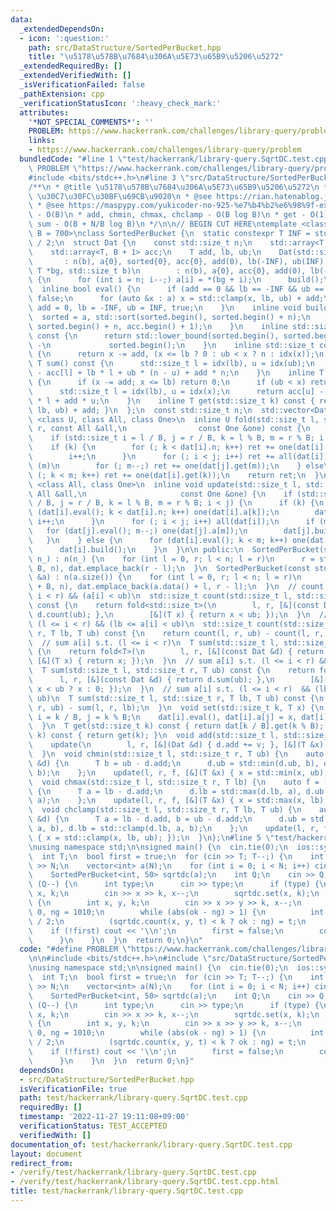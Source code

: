 ```yaml
---
data:
  _extendedDependsOn:
  - icon: ':question:'
    path: src/DataStructure/SortedPerBucket.hpp
    title: "\u5178\u578B\u7684\u306A\u5E73\u65B9\u5206\u5272"
  _extendedRequiredBy: []
  _extendedVerifiedWith: []
  _isVerificationFailed: false
  _pathExtension: cpp
  _verificationStatusIcon: ':heavy_check_mark:'
  attributes:
    '*NOT_SPECIAL_COMMENTS*': ''
    PROBLEM: https://www.hackerrank.com/challenges/library-query/problem
    links:
    - https://www.hackerrank.com/challenges/library-query/problem
  bundledCode: "#line 1 \"test/hackerrank/library-query.SqrtDC.test.cpp\"\n#define\
    \ PROBLEM \"https://www.hackerrank.com/challenges/library-query/problem\"\n\n\
    #include <bits/stdc++.h>\n#line 3 \"src/DataStructure/SortedPerBucket.hpp\"\n\
    /**\n * @title \u5178\u578B\u7684\u306A\u5E73\u65B9\u5206\u5272\n * @category\
    \ \u30C7\u30FC\u30BF\u69CB\u9020\n * @see https://rian.hatenablog.jp/entry/2020/10/01/001253\n\
    \ * @see https://maspypy.com/yukicoder-no-925-%e7%b4%b2%e6%98%9f-extra\n * set\
    \ - O(B)\n * add, chmin, chmax, chclamp - O(B log B)\n * get - O(1)\n * count,\
    \ sum - O(B + N/B log B)\n */\n\n// BEGIN CUT HERE\ntemplate <class T, std::size_t\
    \ B = 700>\nclass SortedPerBucket {\n  static constexpr T INF = std::numeric_limits<T>::max()\
    \ / 2;\n  struct Dat {\n    const std::size_t n;\n    std::array<T, B> a, sorted;\n\
    \    std::array<T, B + 1> acc;\n    T add, lb, ub;\n    Dat(std::size_t b)\n \
    \       : n(b), a{0}, sorted{0}, acc{0}, add(0), lb(-INF), ub(INF) {}\n    Dat(const\
    \ T *bg, std::size_t b)\n        : n(b), a{0}, acc{0}, add(0), lb(-INF), ub(INF)\
    \ {\n      for (int i = n; i--;) a[i] = *(bg + i);\n      build();\n    }\n  \
    \  inline bool eval() {\n      if (add == 0 && lb == -INF && ub == INF) return\
    \ false;\n      for (auto &x : a) x = std::clamp(x, lb, ub) + add;\n      return\
    \ add = 0, lb = -INF, ub = INF, true;\n    }\n    inline void build() {\n    \
    \  sorted = a, std::sort(sorted.begin(), sorted.begin() + n);\n      std::partial_sum(sorted.begin(),\
    \ sorted.begin() + n, acc.begin() + 1);\n    }\n    inline std::size_t idx(T x)\
    \ const {\n      return std::lower_bound(sorted.begin(), sorted.begin() + n, x)\
    \ -\n             sorted.begin();\n    }\n    inline std::size_t count(T x) const\
    \ {\n      return x -= add, (x <= lb ? 0 : ub < x ? n : idx(x));\n    }\n    inline\
    \ T sum() const {\n      std::size_t l = idx(lb), u = idx(ub);\n      return acc[u]\
    \ - acc[l] + lb * l + ub * (n - u) + add * n;\n    }\n    inline T sum(T x) const\
    \ {\n      if (x -= add; x <= lb) return 0;\n      if (ub < x) return sum();\n\
    \      std::size_t l = idx(lb), u = idx(x);\n      return acc[u] - acc[l] + lb\
    \ * l + add * u;\n    }\n    inline T get(std::size_t k) const { return std::clamp(a[k],\
    \ lb, ub) + add; }\n  };\n  const std::size_t n;\n  std::vector<Dat> dat;\n  template\
    \ <class U, class All, class One>\n  inline U fold(std::size_t l, std::size_t\
    \ r, const All &all,\n                const One &one) const {\n    U ret = 0;\n\
    \    if (std::size_t i = l / B, j = r / B, k = l % B, m = r % B; i < j) {\n  \
    \    if (k) {\n        for (; k < dat[i].n; k++) ret += one(dat[i].get(k));\n\
    \        i++;\n      }\n      for (; i < j; i++) ret += all(dat[i]);\n      if\
    \ (m)\n        for (; m--;) ret += one(dat[j].get(m));\n    } else\n      for\
    \ (; k < m; k++) ret += one(dat[i].get(k));\n    return ret;\n  }\n  template\
    \ <class All, class One>\n  inline void update(std::size_t l, std::size_t r, const\
    \ All &all,\n                     const One &one) {\n    if (std::size_t i = l\
    \ / B, j = r / B, k = l % B, m = r % B; i < j) {\n      if (k) {\n        for\
    \ (dat[i].eval(); k < dat[i].n; k++) one(dat[i].a[k]);\n        dat[i].build(),\
    \ i++;\n      }\n      for (; i < j; i++) all(dat[i]);\n      if (m) {\n     \
    \   for (dat[j].eval(); m--;) one(dat[j].a[m]);\n        dat[j].build();\n   \
    \   }\n    } else {\n      for (dat[i].eval(); k < m; k++) one(dat[i].a[k]);\n\
    \      dat[i].build();\n    }\n  }\n\n public:\n  SortedPerBucket(std::size_t\
    \ n_) : n(n_) {\n    for (int l = 0, r; l < n; l = r)\n      r = std::min(l +\
    \ B, n), dat.emplace_back(r - l);\n  }\n  SortedPerBucket(const std::vector<T>\
    \ &a) : n(a.size()) {\n    for (int l = 0, r; l < n; l = r)\n      r = std::min(l\
    \ + B, n), dat.emplace_back(a.data() + l, r - l);\n  }\n  // count i s.t. (l <=\
    \ i < r) && (a[i] < ub)\n  std::size_t count(std::size_t l, std::size_t r, T ub)\
    \ const {\n    return fold<std::size_t>(\n        l, r, [&](const Dat &d) { return\
    \ d.count(ub); },\n        [&](T x) { return x < ub; });\n  }\n  // count i s.t.\
    \ (l <= i < r) && (lb <= a[i] < ub)\n  std::size_t count(std::size_t l, std::size_t\
    \ r, T lb, T ub) const {\n    return count(l, r, ub) - count(l, r, lb);\n  }\n\
    \  // sum a[i] s.t. (l <= i < r)\n  T sum(std::size_t l, std::size_t r) const\
    \ {\n    return fold<T>(\n        l, r, [&](const Dat &d) { return d.sum(); },\
    \ [&](T x) { return x; });\n  }\n  // sum a[i] s.t. (l <= i < r) && (a[i] < ub)\n\
    \  T sum(std::size_t l, std::size_t r, T ub) const {\n    return fold<T>(\n  \
    \      l, r, [&](const Dat &d) { return d.sum(ub); },\n        [&](T x) { return\
    \ x < ub ? x : 0; });\n  }\n  // sum a[i] s.t. (l <= i < r)  && (lb <= a[i] <\
    \ ub)\n  T sum(std::size_t l, std::size_t r, T lb, T ub) const {\n    return sum(l,\
    \ r, ub) - sum(l, r, lb);\n  }\n  void set(std::size_t k, T x) {\n    std::size_t\
    \ i = k / B, j = k % B;\n    dat[i].eval(), dat[i].a[j] = x, dat[i].build();\n\
    \  }\n  T get(std::size_t k) const { return dat[k / B].get(k % B); }\n  T operator[](std::size_t\
    \ k) const { return get(k); }\n  void add(std::size_t l, std::size_t r, T v) {\n\
    \    update(\n        l, r, [&](Dat &d) { d.add += v; }, [&](T &x) { x += v; });\n\
    \  }\n  void chmin(std::size_t l, std::size_t r, T ub) {\n    auto f = [&](Dat\
    \ &d) {\n      T b = ub - d.add;\n      d.ub = std::min(d.ub, b), d.lb = std::min(d.lb,\
    \ b);\n    };\n    update(l, r, f, [&](T &x) { x = std::min(x, ub); });\n  }\n\
    \  void chmax(std::size_t l, std::size_t r, T lb) {\n    auto f = [&](Dat &d)\
    \ {\n      T a = lb - d.add;\n      d.lb = std::max(d.lb, a), d.ub = std::max(d.ub,\
    \ a);\n    };\n    update(l, r, f, [&](T &x) { x = std::max(x, lb); });\n  }\n\
    \  void chclamp(std::size_t l, std::size_t r, T lb, T ub) {\n    auto f = [&](Dat\
    \ &d) {\n      T a = lb - d.add, b = ub - d.add;\n      d.ub = std::clamp(d.ub,\
    \ a, b), d.lb = std::clamp(d.lb, a, b);\n    };\n    update(l, r, f, [&](T &x)\
    \ { x = std::clamp(x, lb, ub); });\n  }\n};\n#line 5 \"test/hackerrank/library-query.SqrtDC.test.cpp\"\
    \nusing namespace std;\n\nsigned main() {\n  cin.tie(0);\n  ios::sync_with_stdio(0);\n\
    \  int T;\n  bool first = true;\n  for (cin >> T; T--;) {\n    int N;\n    cin\
    \ >> N;\n    vector<int> a(N);\n    for (int i = 0; i < N; i++) cin >> a[i];\n\
    \    SortedPerBucket<int, 50> sqrtdc(a);\n    int Q;\n    cin >> Q;\n    while\
    \ (Q--) {\n      int type;\n      cin >> type;\n      if (type) {\n        int\
    \ x, k;\n        cin >> x >> k, x--;\n        sqrtdc.set(x, k);\n      } else\
    \ {\n        int x, y, k;\n        cin >> x >> y >> k, x--;\n        int ok =\
    \ 0, ng = 1010;\n        while (abs(ok - ng) > 1) {\n          int t = (ok + ng)\
    \ / 2;\n          (sqrtdc.count(x, y, t) < k ? ok : ng) = t;\n        }\n    \
    \    if (!first) cout << '\\n';\n        first = false;\n        cout << ok;\n\
    \      }\n    }\n  }\n  return 0;\n}\n"
  code: "#define PROBLEM \"https://www.hackerrank.com/challenges/library-query/problem\"\
    \n\n#include <bits/stdc++.h>\n#include \"src/DataStructure/SortedPerBucket.hpp\"\
    \nusing namespace std;\n\nsigned main() {\n  cin.tie(0);\n  ios::sync_with_stdio(0);\n\
    \  int T;\n  bool first = true;\n  for (cin >> T; T--;) {\n    int N;\n    cin\
    \ >> N;\n    vector<int> a(N);\n    for (int i = 0; i < N; i++) cin >> a[i];\n\
    \    SortedPerBucket<int, 50> sqrtdc(a);\n    int Q;\n    cin >> Q;\n    while\
    \ (Q--) {\n      int type;\n      cin >> type;\n      if (type) {\n        int\
    \ x, k;\n        cin >> x >> k, x--;\n        sqrtdc.set(x, k);\n      } else\
    \ {\n        int x, y, k;\n        cin >> x >> y >> k, x--;\n        int ok =\
    \ 0, ng = 1010;\n        while (abs(ok - ng) > 1) {\n          int t = (ok + ng)\
    \ / 2;\n          (sqrtdc.count(x, y, t) < k ? ok : ng) = t;\n        }\n    \
    \    if (!first) cout << '\\n';\n        first = false;\n        cout << ok;\n\
    \      }\n    }\n  }\n  return 0;\n}"
  dependsOn:
  - src/DataStructure/SortedPerBucket.hpp
  isVerificationFile: true
  path: test/hackerrank/library-query.SqrtDC.test.cpp
  requiredBy: []
  timestamp: '2022-11-27 19:11:08+09:00'
  verificationStatus: TEST_ACCEPTED
  verifiedWith: []
documentation_of: test/hackerrank/library-query.SqrtDC.test.cpp
layout: document
redirect_from:
- /verify/test/hackerrank/library-query.SqrtDC.test.cpp
- /verify/test/hackerrank/library-query.SqrtDC.test.cpp.html
title: test/hackerrank/library-query.SqrtDC.test.cpp
---
```

